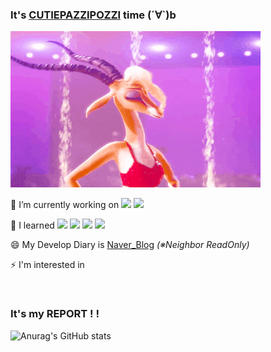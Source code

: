 ### It's <u>CUTIEPAZZIPOZZI</u> time (´∀`)b

<img src="./image/가젤들썩들썩.gif" width="400" height="250"/>
<!--(출처: https://m.blog.naver.com/PostView.naver?isHttpsRedirect=true&blogId=furriky&logNo=220664635614)-->


🔭 I’m currently working on 
<img src="https://img.shields.io/badge/Java-ED8B00?style=for-the-badge&logo=java&logoColor=white">
<img src="https://img.shields.io/badge/Spring-6DB33F?style=for-the-badge&logo=spring&logoColor=white">

🌱 I learned 
<img src="https://img.shields.io/badge/HTML-239120?style=for-the-badge&logo=html5&logoColor=white"> 
<img src="https://img.shields.io/badge/CSS-239120?&style=for-the-badge&logo=css3&logoColor=white">
<img src="https://img.shields.io/badge/C%2B%2B-00599C?style=for-the-badge&logo=c%2B%2B&logoColor=white">
<img src="https://img.shields.io/badge/C-00599C?style=for-the-badge&logo=c&logoColor=white">

😄 My Develop Diary is
[Naver_Blog](https://blog.naver.com/sugamypapa) 
<em>(※Neighbor ReadOnly)</em>

⚡ I'm interested in 

<br>

<h3>It's my REPORT ! ! </h3>

![Anurag's GitHub stats](https://github-readme-stats.vercel.app/api?username=Cutiepazzipozzi&theme=vue&show_icons=true)

